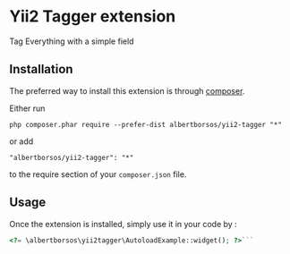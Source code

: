 Yii2 Tagger extension
=====================
Tag Everything with a simple field

Installation
------------

The preferred way to install this extension is through [composer](http://getcomposer.org/download/).

Either run

```
php composer.phar require --prefer-dist albertborsos/yii2-tagger "*"
```

or add

```
"albertborsos/yii2-tagger": "*"
```

to the require section of your `composer.json` file.


Usage
-----

Once the extension is installed, simply use it in your code by  :

```php
<?= \albertborsos\yii2tagger\AutoloadExample::widget(); ?>```